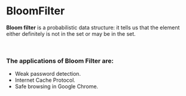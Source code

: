 # BloomFilter
**Bloom filter** is a probabilistic data structure: it tells us that the element either definitely is not in the set or may be in the set.

<br>

### The applications of Bloom Filter are:
- Weak password detection.
- Internet Cache Protocol.
- Safe browsing in Google Chrome.
